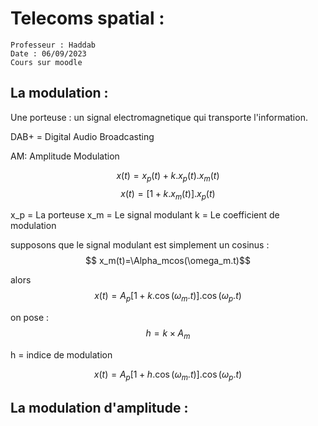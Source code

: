 # Telecoms spatial : 

```
Professeur : Haddab
Date : 06/09/2023
Cours sur moodle
```

## La modulation : 
Une porteuse : un signal electromagnetique qui transporte l'information.

DAB+  = Digital Audio Broadcasting

AM: Amplitude Modulation


$$ x(t)=x_p(t)+k.x_p(t).x_m(t)$$
$$ x(t)=[1+k.x_m(t)].x_p(t)$$


x_p = La porteuse
x_m = Le signal modulant
k = Le coefficient de modulation

supposons que le signal modulant est simplement un cosinus : 
$$ x_m(t)=\Alpha_mcos(\omega_m.t)$$

alors 
$$x(t)=A_p[1+k.\cos(\omega_m.t)].\cos(\omega_p.t)$$

on pose : 
$$h=k\times A_m$$

h = indice de modulation

$$x(t)=A_p[1+h.\cos(\omega_m.t)].\cos(\omega_p.t)$$

## La modulation d'amplitude :
